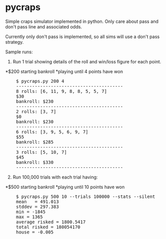 pycraps
=======

Simple craps simulator implemented in python. Only care about pass and don't pass line and associated odds.

Currently only don't pass is implemented, so all sims will use a don't pass strategy.

Sample runs:

1. Run 1 trial showing details of the roll and win/loss figure for each point.

*$200 starting bankroll
*playing until 4 points have won

<pre>
    $ pycraps.py 200 4
    ----------------------------------------
    8 rolls: [6, 11, 9, 8, 8, 5, 5, 7]
    $30
    bankroll: $230
    ----------------------------------------
    2 rolls: [3, 7]
    $0
    bankroll: $230
    ----------------------------------------
    6 rolls: [3, 9, 5, 6, 9, 7]
    $55
    bankroll: $285
    ----------------------------------------
    3 rolls: [5, 10, 7]
    $45
    bankroll: $330
    ----------------------------------------
</pre>

2. Run 100,000 trials with each trial having:

*$500 starting bankroll
*playing until 10 points have won

<pre>
    $ pycraps.py 500 10 --trials 100000 --stats --silent
    mean   = 491.013
    stddev = 297.383
    min = -1845
    max = 1365
    average risked = 1800.5417
    total risked = 180054170
    house = -0.005
</pre>